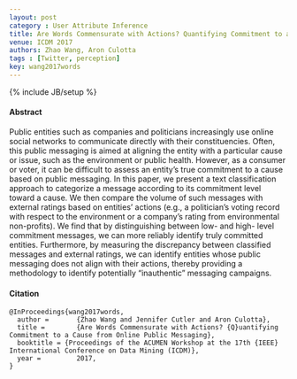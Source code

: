 ```yaml
---
layout: post
category : User Attribute Inference
title: Are Words Commensurate with Actions? Quantifying Commitment to a Cause from Online Public Messaging
venue: ICDM 2017
authors: Zhao Wang, Aron Culotta
tags : [Twitter, perception]
key: wang2017words
---
```

{% include JB/setup %}
#### Abstract

Public entities such as companies and politicians
increasingly use online social networks to communicate directly
with their constituencies. Often, this public messaging is aimed
at aligning the entity with a particular cause or issue, such as
the environment or public health. However, as a consumer or
voter, it can be difficult to assess an entity’s true commitment to
a cause based on public messaging. In this paper, we present a text
classification approach to categorize a message according to its
commitment level toward a cause. We then compare the volume
of such messages with external ratings based on entities’ actions
(e.g., a politician’s voting record with respect to the environment
or a company’s rating from environmental non-profits). We find
that by distinguishing between low- and high- level commitment
messages, we can more reliably identify truly committed entities.
Furthermore, by measuring the discrepancy between classified
messages and external ratings, we can identify entities whose
public messaging does not align with their actions, thereby
providing a methodology to identify potentially “inauthentic”
messaging campaigns.


#### Citation
    @InProceedings{wang2017words,
      author =       {Zhao Wang and Jennifer Cutler and Aron Culotta},
      title =        {Are Words Commensurate with Actions? {Q}uantifying Commitment to a Cause from Online Public Messaging},
      booktitle = {Proceedings of the ACUMEN Workshop at the 17th {IEEE} International Conference on Data Mining (ICDM)},
      year =         2017,
    }